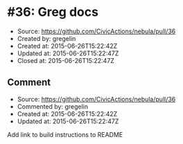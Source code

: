 # #36: Greg docs

* Source: https://github.com/CivicActions/nebula/pull/36
* Created by: gregelin
* Created at: 2015-06-26T15:22:42Z
* Updated at: 2015-06-26T15:22:47Z
* Closed at: 2015-06-26T15:22:47Z


## Comment

* Source: https://github.com/CivicActions/nebula/pull/36
* Commented by: gregelin
* Created at: 2015-06-26T15:22:42Z
* Updated at: 2015-06-26T15:22:47Z

Add link to build instructions to README


